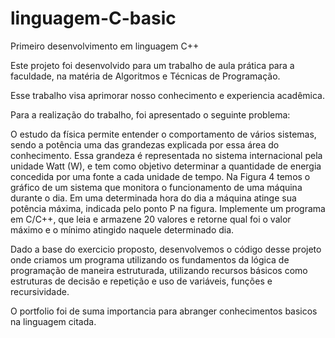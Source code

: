 # linguagem-C-basic
Primeiro desenvolvimento em linguagem C++

Este projeto foi desenvolvido para um trabalho de aula prática para a faculdade, na matéria de Algoritmos e Técnicas de Programação.

Esse trabalho visa aprimorar nosso conhecimento e experiencia acadêmica. 

Para a realização do trabalho, foi apresentado o seguinte problema: 

O estudo da física permite entender o comportamento de 
vários sistemas, sendo a potência uma das grandezas explicada por essa área do 
conhecimento. Essa grandeza é representada no sistema internacional pela unidade 
Watt (W), e tem como objetivo determinar a quantidade de energia concedida por uma 
fonte a cada unidade de tempo. Na Figura 4 temos o gráfico de um sistema que 
monitora o funcionamento de uma máquina durante o dia. Em uma determinada hora 
do dia a máquina atinge sua potência máxima, indicada pelo ponto P na figura. 
Implemente um programa em C/C++, que leia e armazene 20 valores e retorne qual 
foi o valor máximo e o mínimo atingido naquele determinado dia.

Dado a base do exercicio proposto, desenvolvemos o código desse projeto onde criamos um programa utilizando os fundamentos da lógica de programação de maneira estruturada, 
utilizando recursos básicos como estruturas de decisão e repetição e uso de variáveis, funções e recursividade.

O portfolio foi de suma importancia para abranger conhecimentos basicos na linguagem citada.

